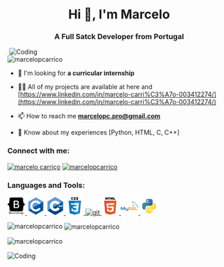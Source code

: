 <h1 align="center">Hi 👋, I'm Marcelo</h1>
<h3 align="center">A Full Satck Developer from Portugal</h3>
<img align="right" alt="Coding" width="500" src="https://media.tenor.com/2fXbn6Xtt0UAAAAC/software-software-development.gif"

<p align="left"> <img src="https://komarev.com/ghpvc/?username=marcelopcarrico&label=Profile%20views&color=0e75b6&style=flat" alt="marcelopcarrico" /> </p>

- 🤝 I'm looking for **a curricular internship**

- 👨‍💻 All of my projects are available at here and [https://www.linkedin.com/in/marcelo-carri%C3%A7o-003412274/](https://www.linkedin.com/in/marcelo-carri%C3%A7o-003412274/)

- 📫 How to reach me **marcelopc.pro@gmail.com**

- 📄 Know about my experiences [Python, HTML, C, C++]

<h3 align="left">Connect with me:</h3>
<p align="left">
<a href="https://linkedin.com/in/marcelo carriço" target="blank"><img align="center" src="https://raw.githubusercontent.com/rahuldkjain/github-profile-readme-generator/master/src/images/icons/Social/linked-in-alt.svg" alt="marcelo carriço" height="30" width="40" /></a>
<a href="https://instagram.com/marcelopcarrico" target="blank"><img align="center" src="https://raw.githubusercontent.com/rahuldkjain/github-profile-readme-generator/master/src/images/icons/Social/instagram.svg" alt="marcelopcarrico" height="30" width="40" /></a>
</p>

<h3 align="left">Languages and Tools:</h3>
<p align="left"> <a href="https://getbootstrap.com" target="_blank" rel="noreferrer"> <img src="https://raw.githubusercontent.com/devicons/devicon/master/icons/bootstrap/bootstrap-plain-wordmark.svg" alt="bootstrap" width="40" height="40"/> </a> <a href="https://www.cprogramming.com/" target="_blank" rel="noreferrer"> <img src="https://raw.githubusercontent.com/devicons/devicon/master/icons/c/c-original.svg" alt="c" width="40" height="40"/> </a> <a href="https://www.w3schools.com/cpp/" target="_blank" rel="noreferrer"> <img src="https://raw.githubusercontent.com/devicons/devicon/master/icons/cplusplus/cplusplus-original.svg" alt="cplusplus" width="40" height="40"/> </a> <a href="https://www.w3schools.com/css/" target="_blank" rel="noreferrer"> <img src="https://raw.githubusercontent.com/devicons/devicon/master/icons/css3/css3-original-wordmark.svg" alt="css3" width="40" height="40"/> </a> <a href="https://git-scm.com/" target="_blank" rel="noreferrer"> <img src="https://www.vectorlogo.zone/logos/git-scm/git-scm-icon.svg" alt="git" width="40" height="40"/> </a> <a href="https://www.w3.org/html/" target="_blank" rel="noreferrer"> <img src="https://raw.githubusercontent.com/devicons/devicon/master/icons/html5/html5-original-wordmark.svg" alt="html5" width="40" height="40"/> </a> <a href="https://www.mysql.com/" target="_blank" rel="noreferrer"> <img src="https://raw.githubusercontent.com/devicons/devicon/master/icons/mysql/mysql-original-wordmark.svg" alt="mysql" width="40" height="40"/> </a> <a href="https://www.python.org" target="_blank" rel="noreferrer"> <img src="https://raw.githubusercontent.com/devicons/devicon/master/icons/python/python-original.svg" alt="python" width="40" height="40"/> </a> </p>
<p><img align="left" src="https://github-readme-stats.vercel.app/api/top-langs?username=marcelopcarrico&show_icons=true&locale=en&layout=compact" alt="marcelopcarrico" /></p>

<p>&nbsp;<img align="center" src="https://github-readme-stats.vercel.app/api?username=marcelopcarrico&show_icons=true&locale=en" alt="marcelopcarrico" /></p>

<p><img align="center" src="https://github-readme-streak-stats.herokuapp.com/?user=marcelopcarrico&" alt="marcelopcarrico" /></p> 

<p><img align="center" alt="Coding" src="https://user-images.githubusercontent.com/74038190/225813708-98b745f2-7d22-48cf-9150-083f1b00d6c9.gif" /></p> 

